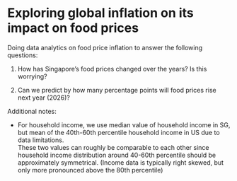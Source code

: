 <h1>Exploring global inflation on its impact on food prices</h1>
  
Doing data analytics on food price inflation to answer the following questions:

1. How has Singapore’s food prices changed over the years? Is this worrying?

2. Can we predict by how many percentage points will food prices rise next year (2026)?








Additional notes:
- For household income, we use median value of household income in SG, but mean of the 40th-60th percentile household income in US due to data limitations.<br>
  These two values can roughly be comparable to each other since household income distribution around 40-60th percentile should be approximately symmetrical. (Income data is typically right skewed, but only more pronounced above the 80th percentile)
  

